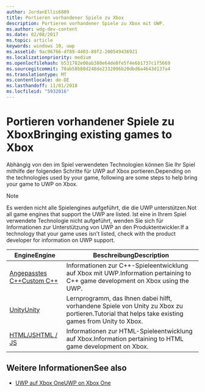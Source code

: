 ```yaml
---
author: JordanEllis6809
title: Portieren vorhandener Spiele zu Xbox
description: Portieren vorhandener Spiele zu Xbox mit UWP.
ms.author: wdg-dev-content
ms.date: 02/08/2017
ms.topic: article
keywords: windows 10, uwp
ms.assetid: 9ac96766-df89-4403-89f2-200549436921
ms.localizationpriority: medium
ms.openlocfilehash: b531782e00ab380e64de0fe5f4e6b1737c1f5669
ms.sourcegitcommit: 70ab58b88d248de2332096b20dbd6a4643d137a4
ms.translationtype: MT
ms.contentlocale: de-DE
ms.lasthandoff: 11/01/2018
ms.locfileid: "5932016"
---
```

# <a name="bringing-existing-games-to-xbox"></a><span data-ttu-id="70e8e-104">Portieren vorhandener Spiele zu Xbox</span><span class="sxs-lookup"><span data-stu-id="70e8e-104">Bringing existing games to Xbox</span></span>


<span data-ttu-id="70e8e-105">Abhängig von den im Spiel verwendeten Technologien können Sie Ihr Spiel mithilfe der folgenden Schritte für UWP auf Xbox portieren.</span><span class="sxs-lookup"><span data-stu-id="70e8e-105">Depending on the technologies used by your game, following are some steps to help bring your game to UWP on Xbox.</span></span>

> [!NOTE]
> <span data-ttu-id="70e8e-106">Es werden nicht alle Spielengines aufgeführt, die die UWP unterstützen.</span><span class="sxs-lookup"><span data-stu-id="70e8e-106">Not all game engines that support the UWP are listed.</span></span> <span data-ttu-id="70e8e-107">Ist eine in Ihrem Spiel verwendete Technologie nicht aufgeführt, wenden Sie sich für Informationen zur Unterstützung von UWP an den Produktentwickler.</span><span class="sxs-lookup"><span data-stu-id="70e8e-107">If a technology that your game uses isn't listed, check with the product developer for information on UWP support.</span></span>

| <span data-ttu-id="70e8e-108">Engine</span><span class="sxs-lookup"><span data-stu-id="70e8e-108">Engine</span></span>      | <span data-ttu-id="70e8e-109">Beschreibung</span><span class="sxs-lookup"><span data-stu-id="70e8e-109">Description</span></span> |
|------------|-------------|
|[<span data-ttu-id="70e8e-110">Angepasstes C++</span><span class="sxs-lookup"><span data-stu-id="70e8e-110">Custom C++</span></span>](development-lanes-custom-cpp.md)| <span data-ttu-id="70e8e-111">Informationen zur C++-Spieleentwicklung auf Xbox mit UWP.</span><span class="sxs-lookup"><span data-stu-id="70e8e-111">Information pertaining to C++ game development on Xbox using the UWP.</span></span> |
|[<span data-ttu-id="70e8e-112">Unity</span><span class="sxs-lookup"><span data-stu-id="70e8e-112">Unity</span></span>](development-lanes-unity.md)| <span data-ttu-id="70e8e-113">Lernprogramm, das Ihnen dabei hilft, vorhandene Spiele von Unity zu Xbox zu portieren.</span><span class="sxs-lookup"><span data-stu-id="70e8e-113">Tutorial that helps take existing games from Unity to Xbox.</span></span> |
|[<span data-ttu-id="70e8e-114">HTML/JS</span><span class="sxs-lookup"><span data-stu-id="70e8e-114">HTML / JS</span></span>](development-lanes-html.md)| <span data-ttu-id="70e8e-115">Informationen zur HTML-Spieleentwicklung auf Xbox.</span><span class="sxs-lookup"><span data-stu-id="70e8e-115">Information pertaining to HTML game development on Xbox.</span></span> |

## <a name="see-also"></a><span data-ttu-id="70e8e-116">Weitere Informationen</span><span class="sxs-lookup"><span data-stu-id="70e8e-116">See also</span></span>

- [<span data-ttu-id="70e8e-117">UWP auf Xbox One</span><span class="sxs-lookup"><span data-stu-id="70e8e-117">UWP on Xbox One</span></span>](index.md)
